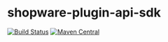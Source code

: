 # shopware-plugin-api-sdk

[![Build Status](https://travis-ci.org/customweb/shopware-plugin-api-sdk.svg?branch=master)](https://travis-ci.org/customweb/shopware-plugin-api-sdk)
[![Maven Central](https://maven-badges.herokuapp.com/maven-central/com.customweb/shopware-plugin-api-sdk/badge.svg)](https://maven-badges.herokuapp.com/maven-central/com.customweb/shopware-plugin-api-sdk)

